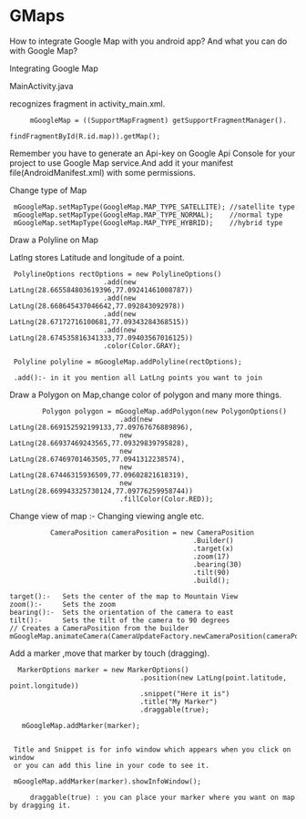 GMaps
=====
How to integrate Google Map with you android app? 
And what you can do with Google Map?

Integrating Google Map

MainActivity.java

 recognizes fragment in activity_main.xml.

         mGoogleMap = ((SupportMapFragment) getSupportFragmentManager().
                                            findFragmentById(R.id.map)).getMap();
				      

Remember you have to generate an Api-key on Google Api Console for your project to use Google Map service.And add it
your manifest file(AndroidManifest.xml) with some permissions.

Change type of Map

     mGoogleMap.setMapType(GoogleMap.MAP_TYPE_SATELLITE); //satellite type
     mGoogleMap.setMapType(GoogleMap.MAP_TYPE_NORMAL);    //normal type
     mGoogleMap.setMapType(GoogleMap.MAP_TYPE_HYBRID);    //hybrid type

Draw a Polyline on Map

Latlng stores Latitude and longitude of a point.

     PolylineOptions rectOptions = new PolylineOptions()
                           .add(new LatLng(28.665584803619396,77.09241461008787))
                           .add(new LatLng(28.668645437046642,77.092843092978)) 
                           .add(new LatLng(28.67172716100681,77.09343284368515))
                           .add(new LatLng(28.674535816341333,77.09403567016125))
                           .color(Color.GRAY); 
                           
     Polyline polyline = mGoogleMap.addPolyline(rectOptions);
     
     .add():- in it you mention all LatLng points you want to join


Draw a Polygon on Map,change color of polygon and many more things.

            Polygon polygon = mGoogleMap.addPolygon(new PolygonOptions()
                               .add(new LatLng(28.669152592199133,77.09767676889896),
                               new LatLng(28.66937469243565,77.09329839795828),
                               new LatLng(28.67469701463505,77.0941312238574),
                               new LatLng(28.67446315936509,77.09602821618319),
                               new LatLng(28.669943325730124,77.09776259958744))
                               .fillColor(Color.RED));
	                        
	        
  Change view of map :- Changing viewing angle etc.

              CameraPosition cameraPosition = new CameraPosition
                                                 .Builder()
                                                 .target(x)
                                                 .zoom(17)
                                                 .bearing(30)
                                                 .tilt(90)
                                                 .build();  
    	   
    target():-   Sets the center of the map to Mountain View
    zoom():-     Sets the zoom
    bearing():-	 Sets the orientation of the camera to east
    tilt():-	 Sets the tilt of the camera to 90 degrees
    // Creates a CameraPosition from the builder
    mGoogleMap.animateCamera(CameraUpdateFactory.newCameraPosition(cameraPosition));
    			
    			
Add a marker ,move that marker by touch (dragging).

      MarkerOptions marker = new MarkerOptions()
                                    .position(new LatLng(point.latitude, point.longitude))
                                    .snippet("Here it is")
                                    .title("My Marker")
                                    .draggable(true);
                                    
       mGoogleMap.addMarker(marker);
	   
	   
	 Title and Snippet is for info window which appears when you click on window 
	 or you can add this line in your code to see it.
	 
	 mGoogleMap.addMarker(marker).showInfoWindow();
	                        
         draggable(true) : you can place your marker where you want on map by dragging it.

